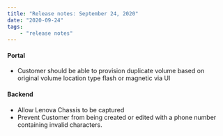 ```yaml
---
title: "Release notes: September 24, 2020"
date: "2020-09-24"
tags:
    - "release notes"
---
```


#### Portal
-  Customer should be able to provision duplicate volume based on original volume location type flash or magnetic via UI

#### Backend
- Allow Lenova Chassis to be captured
- Prevent Customer from being created or edited with a phone number containing invalid characters.
